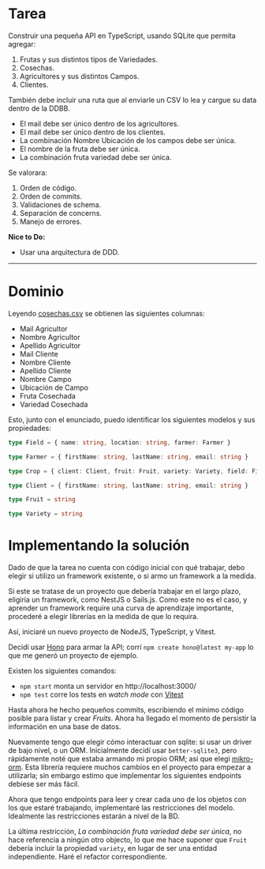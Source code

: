 # Tarea
Construir una pequeña API en TypeScript, usando SQLite que permita agregar:

1. Frutas y sus distintos tipos de Variedades.
2. Cosechas.
3. Agricultores y sus distintos Campos.
4. Clientes.

También debe incluir una ruta que al enviarle un CSV lo lea y cargue su data dentro de la DDBB.

- El mail debe ser único dentro de los agricultores.
- El mail debe ser único dentro de los clientes.
- La combinación Nombre Ubicación de los campos debe ser única.
- El nombre de la fruta debe ser única.
- La combinación fruta variedad debe ser única.

Se valorara:

1. Orden de código.
2. Orden de commits.
3. Validaciones de schema.
4. Separación de concerns.
5. Manejo de errores.

**Nice to Do:**
- Usar una arquitectura de DDD.

---

# Dominio
Leyendo [cosechas.csv](./cosechas.csv) se obtienen las siguientes columnas:

- Mail Agricultor
- Nombre Agricultor
- Apellido Agricultor
- Mail Cliente
- Nombre Cliente
- Apellido Cliente
- Nombre Campo
- Ubicación de Campo
- Fruta Cosechada
- Variedad Cosechada

Esto, junto con el enunciado, puedo identificar los siguientes modelos y sus propiedades:

```typescript
type Field = { name: string, location: string, farmer: Farmer }

type Farmer = { firstName: string, lastName: string, email: string }

type Crop = { client: Client, fruit: Fruit, variety: Variety, field: Field }

type Client = { firstName: string, lastName: string, email: string }

type Fruit = string

type Variety = string
```


# Implementando la solución

Dado de que la tarea no cuenta con código inicial con qué trabajar, debo elegir si utilizo un framework existente, o si armo un framework a la medida.

Si este se tratase de un proyecto que debería trabajar en el largo plazo, eligiría un framework, como NestJS o Sails.js. Como este no es el caso, y aprender un framework require una curva de aprendizaje importante, procederé a elegir librerías en la medida de que lo requira.

Así, iniciaré un nuevo proyecto de NodeJS, TypeScript, y Vitest.

Decidí usar [Hono](https://hono.dev/) para armar la API; corrí `npm create hono@latest my-app` lo que me generó un proyecto de ejemplo.

Existen los siguientes comandos:
- `npm start` monta un servidor en http://localhost:3000/
- `npm test` corre los tests en _watch mode_ con [Vitest](https://vitest.dev/)

Hasta ahora he hecho pequeños commits, escribiendo el mínimo código posible para listar y crear _Fruits_. Ahora ha llegado el momento de persistir la información en una base de datos.

Nuevamente tengo que elegir cómo interactuar con sqlite: si usar un driver de bajo nivel, o un ORM. Inicialmente decidí usar `better-sqlite3`, pero rápidamente noté que estaba armando mi propio ORM; así que elegí [mikro-orm](https://mikro-orm.io/). Esta librería requiere muchos cambios en el proyecto para empezar a utilizarla; sin embargo estimo que implementar los siguientes endpoints debiese ser más fácil.

Ahora que tengo endpoints para leer y crear cada uno de los objetos con los que estaré trabajando, implementaré las restricciones del modelo. Idealmente las restricciones estarán a nivel de la BD.

La última restricción, _La combinación fruta variedad debe ser única_, no hace referencia a ningún otro objecto, lo que me hace suponer que `Fruit` debería incluir la propiedad `variety`, en lugar de ser una entidad independiente. Haré el refactor correspondiente.
